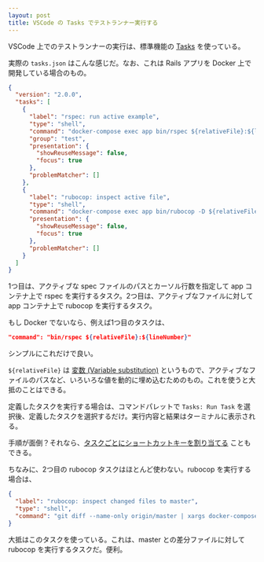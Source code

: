 ```yaml
---
layout: post
title: VSCode の Tasks でテストランナー実行する
---
```


VSCode 上でのテストランナーの実行は、標準機能の [Tasks](https://code.visualstudio.com/docs/editor/tasks) を使っている。

実際の `tasks.json` はこんな感じだ。なお、これは Rails アプリを Docker 上で開発している場合のもの。

```json
{
  "version": "2.0.0",
  "tasks": [
    {
      "label": "rspec: run active example",
      "type": "shell",
      "command": "docker-compose exec app bin/rspec ${relativeFile}:${lineNumber}",
      "group": "test",
      "presentation": {
        "showReuseMessage": false,
        "focus": true
      },
      "problemMatcher": []
    },
    {
      "label": "rubocop: inspect active file",
      "type": "shell",
      "command": "docker-compose exec app bin/rubocop -D ${relativeFile}",
      "presentation": {
        "showReuseMessage": false,
        "focus": true
      },
      "problemMatcher": []
    }
  ]
}
```

1つ目は、アクティブな spec ファイルのパスとカーソル行数を指定して app コンテナ上で rspec を実行するタスク。2つ目は、アクティブなファイルに対して app コンテナ上で rubocop を実行するタスク。

もし Docker でないなら、例えば1つ目のタスクは、

```json
"command": "bin/rspec ${relativeFile}:${lineNumber}"
```

シンプルにこれだけで良い。

`${relativeFile}` は [変数 (Variable substitution)](https://code.visualstudio.com/docs/editor/tasks#_variable-substitution) というもので、アクティブなファイルのパスなど、いろいろな値を動的に埋め込むためのもの。これを使うと大抵のことはできる。

定義したタスクを実行する場合は、コマンドパレットで `Tasks: Run Task` を選択後、定義したタスクを選択するだけ。実行内容と結果はターミナルに表示される。

手順が面倒？それなら、[タスクごとにショートカットキーを割り当てる](https://code.visualstudio.com/docs/editor/tasks#_binding-keyboard-shortcuts-to-tasks) こともできる。

ちなみに、2つ目の rubocop タスクはほとんど使わない。rubocop を実行する場合は、

```json
{
  "label": "rubocop: inspect changed files to master",
  "type": "shell",
  "command": "git diff --name-only origin/master | xargs docker-compose exec -T app bin/rubocop -aD",
}
```

大抵はこのタスクを使っている。これは、master との差分ファイルに対して rubocop を実行するタスクだ。便利。
